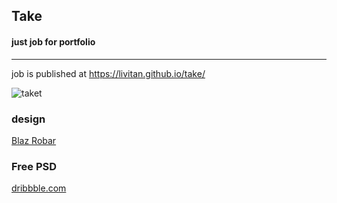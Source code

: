 ## Take
#### just job for portfolio
------------------
job is published at https://livitan.github.io/take/

![taket](https://d13yacurqjgara.cloudfront.net/users/48509/screenshots/2493496/dribbble_1x.jpg)

### design 
[Blaz Robar](https://dribbble.com/blazrobar)

### Free PSD
[dribbble.com](https://dribbble.com/shots/2493496-Free-PSD-One-Page-Mobile-App)
